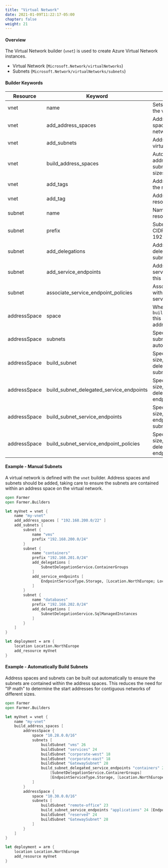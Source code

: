 ```yaml
---
title: "Virtual Network"
date: 2021-01-09T11:22:17-05:00
chapter: false
weight: 21
---
```


#### Overview

The Virtual Network builder (`vnet`) is used to create Azure Virtual Network instances.

- Virtual Network (`Microsoft.Network/virtualNetworks`)
- Subnets (`Microsoft.Network/virtualNetworks/subnets`)

#### Builder Keywords

| Resource       | Keyword                                 | Purpose                                                              |
| -------------- | --------------------------------------- | -------------------------------------------------------------------- |
| vnet           | name                                    | Sets the name of the virtual network.                                |
| vnet           | add_address_spaces                      | Adds address spaces to the virtual network.                          |
| vnet           | add_subnets                             | Adds subnets to the virtual network.                                 |
| vnet           | build_address_spaces                    | Automatically builds address spaces for subnet names and sizes.      |
| vnet           | add_tags                                | Adds a set of tags to the resource                                   |
| vnet           | add_tag                                 | Adds a tag to the resource                                           |
| subnet         | name                                    | Name of the subnet resource                                          |
| subnet         | prefix                                  | Subnet prefix in CIDR notation (e.g. 192.168.100.0/24)               |
| subnet         | add_delegations                         | Adds one or more delegations to this subnet.                         |
| subnet         | add_service_endpoints                   | Adds one or more service endpoints to this subnet.                   |
| subnet         | associate_service_endpoint_policies     | Associates a subnet with an existing service policy.                 |
| addressSpace   | space                                   | When using `build_address_space` this specifies the address space.   |
| addressSpace   | subnets                                 | Specifies the subnets to build automatically.                        |
| addressSpace   | build_subnet                            | Specifies the name, size, and service delegations for the subnet.    |
| addressSpace   | build_subnet_delegated_service_endpoints| Specifies the name, size, service delegations and endpoints.         |
| addressSpace   | build_subnet_service_endpoints          | Specifies the name, size, and service endpoints for the subnet.      |
| addressSpace   | build_subnet_service_endpoint_policies  | Specifies the name, size, service delegations, and endpoint policies.|

#### Example - Manual Subnets

A virtual network is defined with the `vnet` builder. Address spaces and
subnets should be added, taking care to ensure the subnets are contained
within an address space on the virtual network.

```fsharp
open Farmer
open Farmer.Builders

let myVnet = vnet {
    name "my-vnet"
    add_address_spaces [ "192.168.200.0/22" ]
    add_subnets [
        subnet {
            name "vms"
            prefix "192.168.200.0/24"
        }
        subnet {
            name "containers"
            prefix "192.168.201.0/24"
            add_delegations [
                SubnetDelegationService.ContainerGroups
            ]
            add_service_endpoints [
                EndpointServiceType.Storage, [Location.NorthEurope; Location.WestEurope]
            ]
        }
        subnet {
            name "databases"
            prefix "192.168.202.0/24"
            add_delegations [
                SubnetDelegationService.SqlManagedInstances
            ]
        }
    ]
}

let deployment = arm {
    location Location.NorthEurope
    add_resource myVnet
}
```

#### Example - Automatically Build Subnets

Address spaces and subnets can be built out automatically to ensure the subnets
are contained within the address spaces. This reduces the need for "IP math"
to determine the start addresses for contiguous networks of different sizes.

```fsharp
open Farmer
open Farmer.Builders

let myVnet = vnet {
    name "my-vnet"
    build_address_spaces [
        addressSpace {
            space "10.28.0.0/16"
            subnets [
                buildSubnet "vms" 26
                buildSubnet "services" 24
                buildSubnet "corporate-west" 18
                buildSubnet "corporate-east" 18
                buildSubnet "GatewaySubnet" 28
                build_subnet_delegated_service_endpoints "containers" 27
                    [SubnetDelegationService.ContainerGroups]
                    [EndpointServiceType.Storage, [Location.NorthEurope; Location.WestEurope]]
            ]
        }
        addressSpace {
            space "10.30.0.0/16"
            subnets [
                buildSubnet "remote-office" 23
                build_subnet_service_endpoints "applications" 24 [EndpointServiceType.Storage, [Location.NorthEurope]]
                buildSubnet "reserved" 24
                buildSubnet "GatewaySubnet" 28
            ]
        }
    ]
}

let deployment = arm {
    location Location.NorthEurope
    add_resource myVnet
}
```
